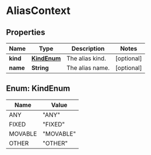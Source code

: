 
# AliasContext

## Properties
Name | Type | Description | Notes
------------ | ------------- | ------------- | -------------
**kind** | [**KindEnum**](#KindEnum) | The alias kind. |  [optional]
**name** | **String** | The alias name. |  [optional]


<a name="KindEnum"></a>
## Enum: KindEnum
Name | Value
---- | -----
ANY | &quot;ANY&quot;
FIXED | &quot;FIXED&quot;
MOVABLE | &quot;MOVABLE&quot;
OTHER | &quot;OTHER&quot;



